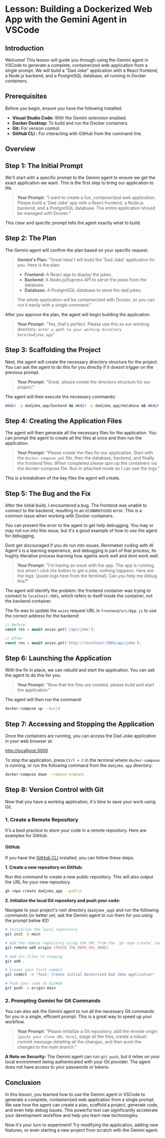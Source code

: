 # Lesson: Building a Dockerized Web App with the Gemini Agent in VSCode

## Introduction

Welcome! This lesson will guide you through using the Gemini agent in VSCode to generate a complete, containerized web application from a single prompt. We will build a "Dad Joke" application with a React frontend, a Node.js backend, and a PostgreSQL database, all running in Docker containers.

## Prerequisites

Before you begin, ensure you have the following installed:

*   **Visual Studio Code:** With the Gemini extension enabled.
*   **Docker Desktop:** To build and run the Docker containers.
*   **Git:** For version control.
*   **GitHub CLI :** For interacting with GitHub from the command line.

## Overview

## Step 1: The Initial Prompt

We'll start with a specific prompt to the Gemini agent to ensure we get the exact application we want. This is the first step to bring our application to life.

> **Your Prompt:** "I want to create a fun, containerized web application. Please build a 'Dad Joke' app with a React frontend, a Node.js backend, and a PostgreSQL database. The entire application should be managed with Docker."

This clear and specific prompt tells the agent exactly what to build.

## Step 2: The Plan

The Gemini agent will confirm the plan based on your specific request.

> **Gemini's Plan:**
> "Great idea! I will build the 'Dad Joke' application for you. Here is the plan:
> *   **Frontend:** A React app to display the jokes.
> *   **Backend:** A Node.js/Express API to serve the jokes from the database.
> *   **Database:** A PostgreSQL database to store the dad jokes.
>
> The whole application will be containerized with Docker, so you can run it easily with a single command."

After you approve the plan, the agent will begin building the application.

> **Your Prompt:** "Yes, that's perfect. Please use this as our working directory: `enter a path to your working directory here/dadjoke_app`"

## Step 3: Scaffolding the Project

Next, the agent will create the necessary directory structure for the project. You can ask the agent to do this for you directly if it doesnt trigger on the previous prompt.

> **Your Prompt:** "Great, please create the directory structure for our project."

The agent will then execute the necessary commands:

```bash
mkdir -p dadjoke_app/backend && mkdir -p dadjoke_app/database && mkdir -p dadjoke_app/frontend/public && mkdir -p dadjoke_app/frontend/src
```

## Step 4: Creating the Application Files

The agent will then generate all the necessary files for the application. You can prompt the agent to create all the files at once and then run the application.

> **Your Prompt:** "Please create the files for our application. Start with the `docker-compose.yml` file, then the database, backend, and finally the frontend files.  When completed please spin up the containers via the docker-compose file.  Run in attached mode so I can see the logs."

This is a breakdown of the key files the agent will create.

## Step 5: The Bug and the Fix

After the initial build, I encountered a bug. The frontend was unable to connect to the backend, resulting in an `ECONNREFUSED` error. This is a common issue when working with Docker containers.

You can present the error to the agent to get help debugging.  You may or may not run into this issue, but it's a good example of how to use the agent for debugging.  

Dont get discouraged if you do run into issues.  Remmeber coding with AI Agent's is a learning experience, and debugging is part of that process, its hughly itterative process learning how agents work well and dont work well.

> **Your Prompt:** "I'm having an issue with the app. The app is running, but when I click the button to get a joke, nothing happens. Here are the logs: [paste logs here from the terminal]. Can you help me debug this?"

The agent will identify the problem: the frontend container was trying to connect to `localhost:3001`, which refers to itself inside the container, not the backend container.

The fix was to update the `axios` request URL in `frontend/src/App.js` to use the correct address for the backend:

```javascript
// Before
const res = await axios.get('/api/joke');

// After
const res = await axios.get('http://localhost:3001/api/joke');
```

## Step 6: Launching the Application

With the fix in place, we can rebuild and start the application. You can ask the agent to do this for you.

> **Your Prompt:** "Now that the files are created, please build and start the application."

The agent will then run the command:

```bash
docker-compose up --build
```

## Step 7: Accessing and Stopping the Application

Once the containers are running, you can access the Dad Joke application in your web browser at:

[http://localhost:3000](http://localhost:3000)

To stop the application, press `Ctrl + C` in the terminal where `docker-compose` is running, or run the following command from the `dadjoke_app` directory:

```bash
docker-compose down --remove-orphans
```

## Step 8: Version Control with Git

Now that you have a working application, it's time to save your work using Git.

### 1. Create a Remote Repository

It's a best practice to store your code in a remote repository. Here are examples for GitHub.

#### GitHub

If you have the [GitHub CLI](https://cli.github.com/) installed, you can follow these steps.

**1. Create a new repository on GitHub:**

Run this command to create a new public repository. This will also output the URL for your new repository.

```bash
gh repo create dadjoke_app --public
```

**2. Initialize the local Git repository and push your code:**

Navigate to your project's root directory (`dadjoke_app`) and run the following commands (or better yet, ask the Gemini agent to run them for you using the prompt below #2)

```bash
# Initialize the local repository
git init -b main

# Add the remote repository using the URL from the 'gh repo create' command
git remote add origin [PASTE_THE_REPO_URL_HERE]

# Add all files to staging
git add .

# Create your first commit
git commit -m "feat: Create initial Dockerized Dad Joke application"

# Push your code to GitHub
git push -u origin main
```

### 2. Prompting Gemini for Git Commands

You can also ask the Gemini agent to run all the necessary Git commands for you in a single, efficient prompt. This is a great way to speed up your workflow.

> **Your Prompt:** "Please initialize a Git repository, add the remote origin `[paste your clone URL here]`, stage all the files, create a robust commit message detailing all the changes, and then push the changes to the main branch."

**A Note on Security:** The Gemini agent can run `git push`, but it relies on your local environment being authenticated with your Git provider. The agent does not have access to your passwords or tokens.

## Conclusion

In this lesson, you learned how to use the Gemini agent in VSCode to generate a complete, containerized web application from a single prompt. We saw how the agent can create a plan, scaffold a project, generate code, and even help debug issues. This powerful tool can significantly accelerate your development workflow and help you learn new technologies.

Now it's your turn to experiment! Try modifying the application, adding new features, or even starting a new project from scratch with the Gemini agent.
